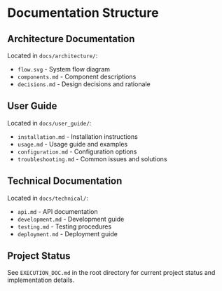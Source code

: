 # Documentation Structure

## Architecture Documentation
Located in `docs/architecture/`:
- `flow.svg` - System flow diagram
- `components.md` - Component descriptions
- `decisions.md` - Design decisions and rationale

## User Guide
Located in `docs/user_guide/`:
- `installation.md` - Installation instructions
- `usage.md` - Usage guide and examples
- `configuration.md` - Configuration options
- `troubleshooting.md` - Common issues and solutions

## Technical Documentation
Located in `docs/technical/`:
- `api.md` - API documentation
- `development.md` - Development guide
- `testing.md` - Testing procedures
- `deployment.md` - Deployment guide

## Project Status
See `EXECUTION_DOC.md` in the root directory for current project status and implementation details.
